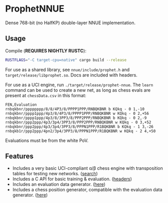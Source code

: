 # ProphetNNUE
Dense 768-bit (no HalfKP) double-layer NNUE implementation.

## Usage

Compile (**REQUIRES NIGHTLY RUSTC**):
```sh
RUSTFLAGS="-C target-cpu=native" cargo build --release
```

For use as a shared library, see `nnue/include/prophet.h` and `target/release/libprophet.so`. Docs are included with headers.

For use as a UCI engine, run `./target/release/prophet-nnue`. The `learn` command can be used to create a new net, as long as chess evals are present at `chessData.csv` in this format:
```csv
FEN,Evaluation
rnbqkbnr/pppppppp/8/8/4P3/8/PPPP1PPP/RNBQKBNR b KQkq - 0 1,-10
rnbqkbnr/pppp1ppp/4p3/8/4P3/8/PPPP1PPP/RNBQKBNR w KQkq - 0 2,+56
rnbqkbnr/pppp1ppp/4p3/8/3PP3/8/PPP2PPP/RNBQKBNR b KQkq - 0 2,-9
rnbqkbnr/ppp2ppp/4p3/3p4/3PP3/8/PPP2PPP/RNBQKBNR w KQkq - 0 3,+52
rnbqkbnr/ppp2ppp/4p3/3p4/3PP3/8/PPPN1PPP/R1BQKBNR b KQkq - 1 3,-26
rnbqkb1r/ppp2ppp/4pn2/3p4/3PP3/8/PPPN1PPP/R1BQKBNR w KQkq - 2 4,+50
```

Evaluations must be from the white PoV.

## Features

- Includes a very basic UCI-compliant α/β chess engine with transposition tables for testing new networks. ([search](/nnue/src/search.rs))
- Includes a C API for basic training & evaluation. ([headers](/nnue/include/prophet.h))
- Includes an evaluation data generator. ([here](/datagen))
- Includes a chess position generator, compatible with the evaluation data generator. ([here](/fengine))

